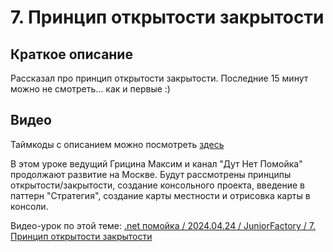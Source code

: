 ﻿# 7. Принцип открытости закрытости

## Краткое описание

Рассказал про принцип открытости закрытости. Последние 15 минут можно не смотреть... как и первые :)

## Видео

Таймкоды с описанием можно посмотреть [здесь](video.md)

В этом уроке ведущий Грицина Максим и канал "Дут Нет Помойка" продолжают развитие на Москве. 
Будут рассмотрены принципы открытости/закрытости, создание консольного проекта, введение в паттерн "Стратегия", 
создание карты местности и отрисовка карты в консоли.

Видео-урок по этой теме: [.net помойка / 2024.04.24 / JuniorFactory / 7. Принцип открытости закрытости](https://www.youtube.com/watch?v=kvd5kL5T-os)
